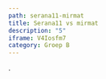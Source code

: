 ```yaml
---
path: serana11-mirmat
title: Serana11 vs mirmat
description: "5"
iframe: V4Iosfm7
category: Groep B
---
```

.